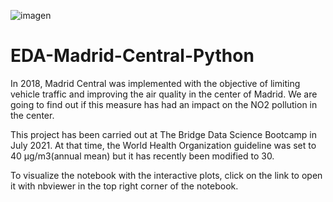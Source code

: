 ![imagen](https://plenainclusionmadrid.org/wp-content/uploads/2019/03/madridcentral.jpg)
# EDA-Madrid-Central-Python

In 2018, Madrid Central was implemented with the objective of limiting vehicle traffic and improving the air quality in the center of Madrid. We are going to find out if this measure has had an impact on the NO2 pollution in the center.

This project has been carried out at The Bridge Data Science Bootcamp in July 2021. At that time, the World Health Organization guideline was set to 40 µg/m3(annual mean) but it has recently been modified to 30. 

To visualize the notebook with the interactive plots, click on the link to open it with nbviewer in the top right corner of the notebook.  
